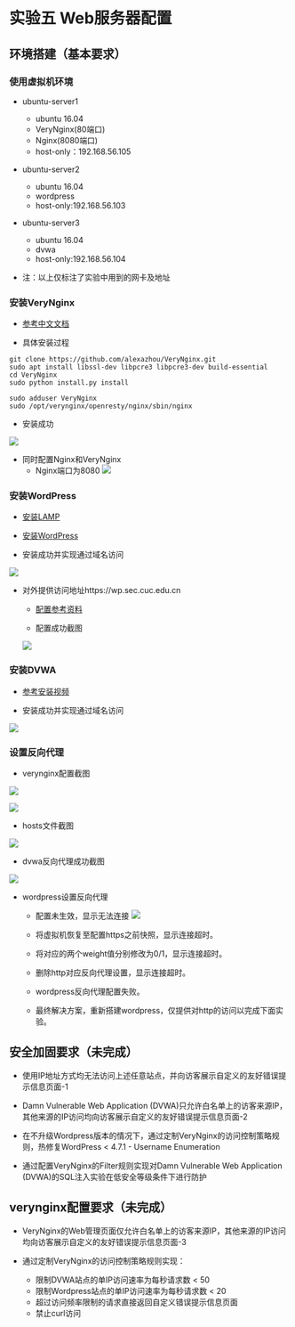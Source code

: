 # 实验五 Web服务器配置   

## 环境搭建（基本要求）

### 使用虚拟机环境       
  * ubuntu-server1     
    * ubuntu 16.04    
    * VeryNginx(80端口)
    * Nginx(8080端口)
    * host-only：192.168.56.105         


  * ubuntu-server2
    * ubuntu 16.04
    * wordpress
    * host-only:192.168.56.103      


  * ubuntu-server3         
    * ubuntu 16.04
    * dvwa
    * host-only:192.168.56.104     


  * 注：以上仅标注了实验中用到的网卡及地址


### 安装VeryNginx       

* [参考中文文档](https://github.com/alexazhou/VeryNginx/blob/master/readme_zh.md)     

* 具体安装过程      

```
git clone https://github.com/alexazhou/VeryNginx.git   
sudo apt install libssl-dev libpcre3 libpcre3-dev build-essential   
cd VeryNginx   
sudo python install.py install

sudo adduser VeryNginx
sudo /opt/verynginx/openresty/nginx/sbin/nginx
```

* 安装成功        

![](./img/install-VeryNginx.PNG)   

* 同时配置Nginx和VeryNginx
  * Nginx端口为8080
  ![](./img/nginx8080.PNG)

### 安装WordPress   

* [安装LAMP](https://www.digitalocean.com/community/tutorials/how-to-install-linux-apache-mysql-php-lamp-stack-on-ubuntu-16-04)    

* [安装WordPress](https://www.digitalocean.com/community/tutorials/how-to-install-wordpress-with-lamp-on-ubuntu-16-04)

* 安装成功并实现通过域名访问

![](./img/wordpress1.PNG)   

* 对外提供访问地址https://wp.sec.cuc.edu.cn    

  * [配置参考资料](https://www.digitalocean.com/community/tutorials/how-to-create-a-self-signed-ssl-certificate-for-apache-in-ubuntu-16-04)

  * 配置成功截图    

  ![](./img/https.PNG)


### 安装DVWA   

* [参考安装视频](https://www.youtube.com/watch?v=5BG6iq_AUvM)

* 安装成功并实现通过域名访问

![](./img/dvwa.PNG)

### 设置反向代理    

* verynginx配置截图    

![](./img/verynginx1.PNG)     

![](./img/verynginx2.PNG)     

* hosts文件截图    

![](./img/hosts.PNG)    

* dvwa反向代理成功截图     

![](./img/dvwa2.PNG)    

* wordpress设置反向代理    
  * 配置未生效，显示无法连接
  ![](./img/wordpress2.PNG)    

  * 将虚拟机恢复至配置https之前快照，显示连接超时。
  * 将对应的两个weight值分别修改为0/1，显示连接超时。
  * 删除http对应反向代理设置，显示连接超时。
  * wordpress反向代理配置失败。    
  * 最终解决方案，重新搭建wordpress，仅提供对http的访问以完成下面实验。

## 安全加固要求（未完成）

* 使用IP地址方式均无法访问上述任意站点，并向访客展示自定义的友好错误提示信息页面-1         


* Damn Vulnerable Web Application (DVWA)只允许白名单上的访客来源IP，其他来源的IP访问均向访客展示自定义的友好错误提示信息页面-2     

* 在不升级Wordpress版本的情况下，通过定制VeryNginx的访问控制策略规则，热修复WordPress < 4.7.1 - Username Enumeration     

* 通过配置VeryNginx的Filter规则实现对Damn Vulnerable Web Application (DVWA)的SQL注入实验在低安全等级条件下进行防护      

## verynginx配置要求（未完成）

* VeryNginx的Web管理页面仅允许白名单上的访客来源IP，其他来源的IP访问均向访客展示自定义的友好错误提示信息页面-3     

* 通过定制VeryNginx的访问控制策略规则实现：    
  * 限制DVWA站点的单IP访问速率为每秒请求数 < 50    
  * 限制Wordpress站点的单IP访问速率为每秒请求数 < 20    
  * 超过访问频率限制的请求直接返回自定义错误提示信息页面   
  * 禁止curl访问
